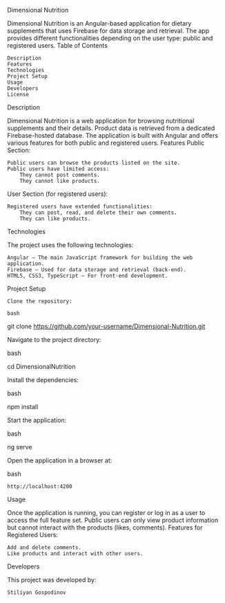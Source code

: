 Dimensional Nutrition

Dimensional Nutrition is an Angular-based application for dietary supplements that uses Firebase for data storage and retrieval. The app provides different functionalities depending on the user type: public and registered users.
Table of Contents

    Description
    Features
    Technologies
    Project Setup
    Usage
    Developers
    License

Description

Dimensional Nutrition is a web application for browsing nutritional supplements and their details. Product data is retrieved from a dedicated Firebase-hosted database. The application is built with Angular and offers various features for both public and registered users.
Features
Public Section:

    Public users can browse the products listed on the site.
    Public users have limited access:
        They cannot post comments.
        They cannot like products.

User Section (for registered users):

    Registered users have extended functionalities:
        They can post, read, and delete their own comments.
        They can like products.

Technologies

The project uses the following technologies:

    Angular – The main JavaScript framework for building the web application.
    Firebase – Used for data storage and retrieval (back-end).
    HTML5, CSS3, TypeScript – For front-end development.

Project Setup

    Clone the repository:

    bash

git clone https://github.com/your-username/Dimensional-Nutrition.git

Navigate to the project directory:

bash

cd DimensionalNutrition

Install the dependencies:

bash

npm install

Start the application:

bash

ng serve

Open the application in a browser at:

bash

    http://localhost:4200

Usage

Once the application is running, you can register or log in as a user to access the full feature set. Public users can only view product information but cannot interact with the products (likes, comments).
Features for Registered Users:

    Add and delete comments.
    Like products and interact with other users.

Developers

This project was developed by:

    Stiliyan Gospodinov

